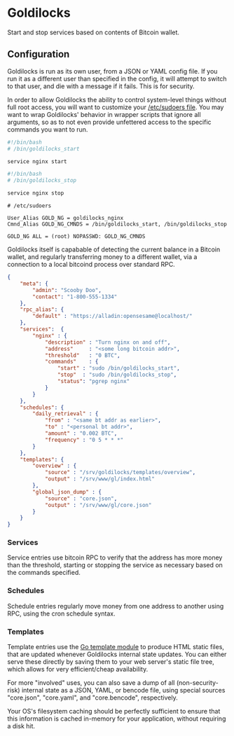 Goldilocks
==========

Start and stop services based on contents of Bitcoin wallet.

Configuration
-------------

Goldilocks is run as its own user, from a JSON or YAML config file. If you run it as a different user than specified in the config, it will attempt to switch to that user, and die with a message if it fails. This is for security.

In order to allow Goldilocks the ability to control system-level things without full root access, you will want to customize your [/etc/sudoers file](https://help.ubuntu.com/community/Sudoers). You may want to wrap Goldilocks' behavior in wrapper scripts that ignore all arguments, so as to not even provide unfettered access to the specific commands you want to run.

```bash
#!/bin/bash
# /bin/goldilocks_start

service nginx start
```

```bash
#!/bin/bash
# /bin/goldilocks_stop

service nginx stop
```

```
# /etc/sudoers

User_Alias GOLD_NG = goldilocks_nginx
Cmnd_Alias GOLD_NG_CMNDS = /bin/goldilocks_start, /bin/goldilocks_stop

GOLD_NG ALL = (root) NOPASSWD: GOLD_NG_CMNDS 
```

Goldilocks itself is capabable of detecting the current balance in a Bitcoin wallet, and regularly transferring money to a different wallet, via a connection to a local bitcoind process over standard RPC.

```json
{
    "meta": {
        "admin": "Scooby Doo",
        "contact": "1-800-555-1334"
    },
    "rpc_alias": {
        "default" : "https://alladin:opensesame@localhost/"
    },
    "services":  {
        "nginx" : {
            "description" : "Turn nginx on and off",
            "address"     : "<some long bitcoin addr>",
            "threshold"   : "0 BTC",
            "commands"    : {
                "start" : "sudo /bin/goldilocks_start",
                "stop"  : "sudo /bin/goldilocks_stop",
                "status": "pgrep nginx"
            }
        }
    },
    "schedules": {
        "daily_retrieval" : {
            "from" : "<same bt addr as earlier>",
            "to" : "<personal bt addr>",
            "amount" : "0.002 BTC",
            "frequency" : "0 5 * * *"
        }
    },
    "templates": {
        "overview" : {
            "source" : "/srv/goldilocks/templates/overview",
            "output" : "/srv/www/gl/index.html"
        },
        "global_json_dump" : {
            "source" : "core.json",
            "output" : "/srv/www/gl/core.json"
        }
    }
}
```

### Services

Service entries use bitcoin RPC to verify that the address has more money than the threshold, starting or stopping the service as necessary based on the commands specified.

### Schedules

Schedule entries regularly move money from one address to another using RPC, using the cron schedule syntax.

### Templates

Template entries use the [Go template module](http://golang.org/pkg/html/template/) to produce HTML static files, that are updated whenever Goldilocks internal state updates. You can either serve these directly by saving them to your web server's static file tree, which allows for very efficient/cheap availability.

For more "involved" uses, you can also save a dump of all (non-security-risk) internal state as a JSON, YAML, or bencode file, using special sources "core.json", "core.yaml", and "core.bencode", respectively.

Your OS's filesystem caching should be perfectly sufficient to ensure that this information is cached in-memory for your application, without requiring a disk hit.
